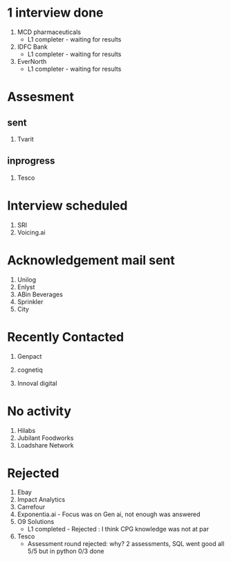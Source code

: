 
# 1 interview done 
1. MCD pharmaceuticals
	- L1 completer - waiting for results
2. IDFC Bank
	- L1 completer - waiting for results
3. EverNorth
	- L1 completer - waiting for results
# Assesment 
## sent
1. Tvarit
## inprogress
1. Tesco

# Interview scheduled
1. SRI
2. Voicing.ai

# Acknowledgement mail sent
1. Unilog
2. Enlyst
3. ABin Beverages
4. Sprinkler
5. City

# Recently Contacted
1. Genpact
2. cognetiq

3. Innoval digital


# No activity
1. Hilabs
2. Jubilant Foodworks
3. Loadshare Network

# Rejected
1. Ebay
2. Impact Analytics
3. Carrefour
4. Exponentia.ai - Focus was on Gen ai, not enough was answered
5. O9 Solutions
	- L1 completed - Rejected : I think CPG knowledge was not at par
6. Tesco
	- Assessment round rejected: why? 2 assessments, SQL went good all 5/5 but in python 0/3 done